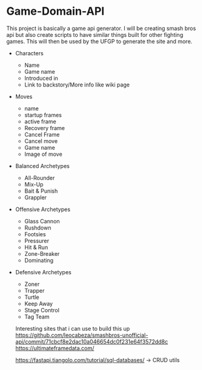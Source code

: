 # Game-Domain-API
This project is basically a game api generator. I will be creating smash bros api but also create scripts to have similar things built for other fighting games. This will then be used by the UFGP to generate the site and more.
    
- Characters
    - Name
    - Game name
    - Introduced in
    - Link to backstory/More info like wiki page

- Moves
    - name
    - startup frames
    - active frame
    - Recovery frame
    - Cancel Frame
    - Cancel move
    - Game name
    - Image of move

- Balanced Archetypes
    - All-Rounder
    - Mix-Up
    - Bait & Punish
    - Grappler

- Offensive Archetypes
    - Glass Cannon
    - Rushdown
    - Footsies
    - Pressurer
    - Hit & Run
    - Zone-Breaker
    - Dominating

- Defensive Archetypes
    - Zoner
    - Trapper
    - Turtle
    - Keep Away
    - Stage Control
    - Tag Team

    Interesting sites that i can use to build this up
    https://github.com/leocabeza/smashbros-unofficial-api/commit/71cbcf8e2dac10a046654dc0f231e64f3572dd8c
    https://ultimateframedata.com/

    https://fastapi.tiangolo.com/tutorial/sql-databases/
    -> CRUD utils

